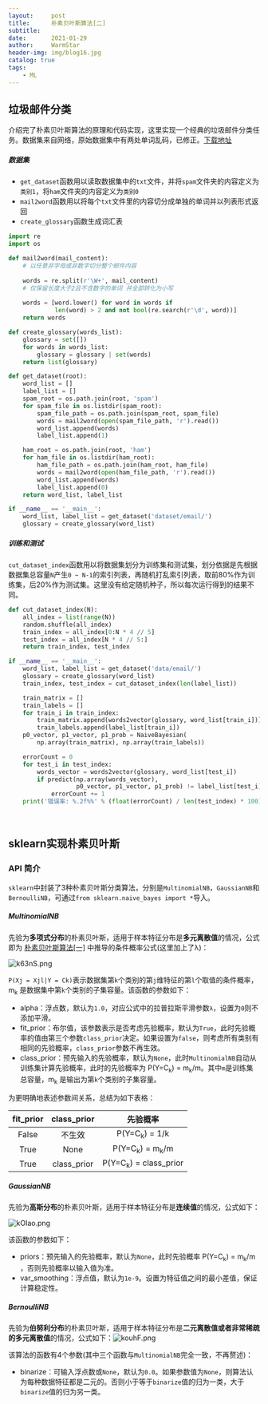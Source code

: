 ```yaml
---
layout:     post   				    
title:      朴素贝叶斯算法[二] 				
subtitle:    
date:       2021-01-29 				
author:     WarmStar 						
header-img: img/blog16.jpg 	
catalog: true 				
tags:							
    - ML
---
```


## 垃圾邮件分类

介绍完了朴素贝叶斯算法的原理和代码实现，这里实现一个经典的垃圾邮件分类任务。数据集来自网络，原始数据集中有两处单词乱码，已修正。[下载地址](https://github.com/VixeruntR/MyData/blob/master/NaiveBayesian/email.rar) 

##### 数据集

+ `get_dataset`函数用以读取数据集中的`txt`文件，并将`spam`文件夹的内容定义为`类别1`，将`ham`文件夹的内容定义为`类别0`
+ `mail2word`函数用以将每个`txt`文件里的内容切分成单独的单词并以列表形式返回
+ `create_glossary`函数生成词汇表

```python
import re
import os

def mail2word(mail_content):
    # 以任意非字母或非数字切分整个邮件内容
    
    words = re.split(r'\W+', mail_content)
    # 仅保留长度大于2且不含数字的单词 并全部转化为小写
    
    words = [word.lower() for word in words if
             len(word) > 2 and not bool(re.search(r'\d', word))]
    return words

def create_glossary(words_list):
    glossary = set([])
    for words in words_list:
        glossary = glossary | set(words)
    return list(glossary)

def get_dataset(root):
    word_list = []
    label_list = []
    spam_root = os.path.join(root, 'spam')
    for spam_file in os.listdir(spam_root):
        spam_file_path = os.path.join(spam_root, spam_file)
        words = mail2word(open(spam_file_path, 'r').read())
        word_list.append(words)
        label_list.append(1)

    ham_root = os.path.join(root, 'ham')
    for ham_file in os.listdir(ham_root):
        ham_file_path = os.path.join(ham_root, ham_file)
        words = mail2word(open(ham_file_path, 'r').read())
        word_list.append(words)
        label_list.append(0)
    return word_list, label_list

if __name__ == '__main__':
    word_list, label_list = get_dataset('dataset/email/')
    glossary = create_glossary(word_list)
```

##### 训练和测试

`cut_dataset_index`函数用以将数据集划分为训练集和测试集，划分依据是先根据数据集总容量`N`产生`0 ~ N-1`的索引列表，再随机打乱索引列表，取前80%作为训练集，后20%作为测试集。这里没有给定随机种子，所以每次运行得到的结果不同。

```python
def cut_dataset_index(N):
    all_index = list(range(N))
    random.shuffle(all_index)
    train_index = all_index[0:N * 4 // 5]
    test_index = all_index[N * 4 // 5:]
    return train_index, test_index

if __name__ == '__main__':
    word_list, label_list = get_dataset('data/email/')
    glossary = create_glossary(word_list)
    train_index, test_index = cut_dataset_index(len(label_list))

    train_matrix = []
    train_labels = []
    for train_i in train_index:
        train_matrix.append(words2vector(glossary, word_list[train_i]))
        train_labels.append(label_list[train_i])
    p0_vector, p1_vector, p1_prob = NaiveBayesian(
        np.array(train_matrix), np.array(train_labels))

    errorCount = 0
    for test_i in test_index:
        words_vector = words2vector(glossary, word_list[test_i])
        if predict(np.array(words_vector),
                   p0_vector, p1_vector, p1_prob) != label_list[test_i]:
            errorCount += 1
    print('错误率: %.2f%%' % (float(errorCount) / len(test_index) * 100))
```

<br/>

## sklearn实现朴素贝叶斯

### API 简介

`sklearn`中封装了3种朴素贝叶斯分类算法，分别是`MultinomialNB`，`GaussianNB`和`BernoulliNB`，可通过`from sklearn.naive_bayes import *`导入。

##### MultinomialNB

先验为**多项式分布**的朴素贝叶斯，适用于样本特征分布是**多元离散值**的情况，公式即为 [朴素贝叶斯算法[一]](https://vixeruntr.github.io/2021/01/20/%E8%B4%9D%E5%8F%B6%E6%96%AF%E7%AE%97%E6%B3%95-%E4%B8%80/#%E4%BB%A3%E7%A0%81%E5%AE%9E%E7%8E%B0) 中推导的条件概率公式(这里加上了λ)：

![k63nS.png](https://s.im5i.com/2021/02/01/k63nS.png)

`P(Xj = Xjl|Y = Ck)`表示数据集第`k`个类别的第`j`维特征的第`l`个取值的条件概率，m<sub>k</sub> 是数据集中第`k`个类别的子集容量。该函数的参数如下：

+ alpha：浮点数，默认为`1.0`，对应公式中的拉普拉斯平滑参数`λ`，设置为`0`则不添加平滑。
+ fit_prior：布尔值，该参数表示是否考虑先验概率，默认为`True`，此时先验概率的值由第三个参数`class_prior`决定。如果设置为`false`，则考虑所有类别有相同的先验概率，`class_prior`参数不再生效。
+ class_prior：预先输入的先验概率，默认为`None`，此时`MultinomialNB`自动从训练集计算先验概率，此时的先验概率为 P(Y=C<sub>k</sub>) = m<sub>k</sub>/m。其中`m`是训练集总容量，m<sub>k</sub> 是输出为第`k`个类别的子集容量。

为更明确地表述参数间关系，总结为如下表格：

| fit_prior | class_prior |               先验概率               |
| :-------: | :---------: | :----------------------------------: |
|   False   |   不生效    |       P(Y=C<sub>k</sub>) = 1/k       |
|   True    |    None     | P(Y=C<sub>k</sub>) = m<sub>k</sub>/m |
|   True    | class_prior |   P(Y=C<sub>k</sub>) = class_prior   |



##### GaussianNB

先验为**高斯分布**的朴素贝叶斯，适用于样本特征分布是**连续值**的情况，公式如下：

![kOIao.png](https://s.im5i.com/2021/02/01/kOIao.png)

该函数的参数如下：

+ priors：预先输入的先验概率，默认为`None`，此时先验概率 P(Y=C<sub>k</sub>) = m<sub>k</sub>/m ，否则先验概率以输入值为准。
+ var_smoothing：浮点值，默认为`1e-9`。设置为特征值之间的最小差值，保证计算稳定性。



##### BernoulliNB

先验为**伯努利分布**的朴素贝叶斯，适用于样本特征分布是**二元离散值或者非常稀疏的多元离散值**的情况，公式如下：![kouhF.png](https://s.im5i.com/2021/02/02/kouhF.png)

该算法的函数有4个参数(其中三个函数与`MultinomialNB`完全一致，不再赘述)：

+ binarize：可输入浮点数或`None`，默认为`0.0`。如果参数值为`None`，则算法认为每种数据特征都是二元的。否则小于等于`binarize`值的归为一类，大于`binarize`值的归为另一类。